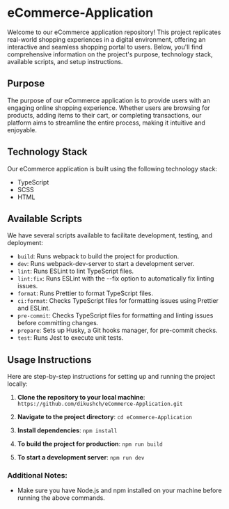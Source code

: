 # eCommerce-Application

Welcome to our eCommerce application repository! This project replicates real-world shopping experiences in a digital environment, offering an interactive and seamless shopping portal to users. Below, you'll find comprehensive information on the project's purpose, technology stack, available scripts, and setup instructions.

## Purpose

The purpose of our eCommerce application is to provide users with an engaging online shopping experience. Whether users are browsing for products, adding items to their cart, or completing transactions, our platform aims to streamline the entire process, making it intuitive and enjoyable.

## Technology Stack

Our eCommerce application is built using the following technology stack:
- TypeScript
- SCSS
- HTML

## Available Scripts

We have several scripts available to facilitate development, testing, and deployment:
- `build`: Runs webpack to build the project for production.
- `dev`: Runs webpack-dev-server to start a development server.
- `lint`: Runs ESLint to lint TypeScript files.
- `lint:fix`: Runs ESLint with the --fix option to automatically fix linting issues.
- `format`: Runs Prettier to format TypeScript files.
- `ci:format`: Checks TypeScript files for formatting issues using Prettier and ESLint.
- `pre-commit`: Checks TypeScript files for formatting and linting issues before committing changes.
- `prepare`: Sets up Husky, a Git hooks manager, for pre-commit checks.
- `test`: Runs Jest to execute unit tests.

## Usage Instructions

Here are step-by-step instructions for setting up and running the project locally:
1. **Clone the repository to your local machine**: 
`https://github.com/dikushch/eCommerce-Application.git`

2. **Navigate to the project directory**: 
`cd eCommerce-Application`

3. **Install dependencies**: 
`npm install`

4. **To build the project for production**: 
`npm run build`

5. **To start a development server**: 
`npm run dev`

### Additional Notes:

- Make sure you have Node.js and npm installed on your machine before running the above commands.
